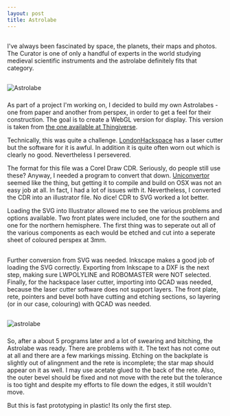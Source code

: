 ```yaml
---
layout: post
title: Astrolabe
---
```


##
I've always been fascinated by space, the planets, their maps and photos. The Curator is one of only a handful of experts in the world studying medieval scientific instruments and the astrolabe definitely fits that category.

##
![Astrolabe](http://farm8.staticflickr.com/7011/6716956337_ee19b570ff.jpg)

###
As part of a project I'm working on, I decided to build my own Astrolabes - one from paper and another from perspex, in order to get a feel for their construction. The goal is to create a WebGL version for display. This version is taken from [the one available at Thingiverse](http://www.thingiverse.com/thing:3271).

Technically, this was quite a challenge. [LondonHackspace](http://london.hackspace.org.uk) has a laser cutter but the software for it is awful. In addition it is quite often worn out which is clearly no good. Nevertheless I persevered. 

The format for this file was a Corel Draw CDR. Seriously, do people still use these? Anyway, I needed a program to convert that down. [Uniconvertor](http://sk1project.org/modules.php?name=Products&product=uniconvertor) seemed like the thing, but getting it to compile and build on OSX was not an easy job at all. In fact, I had a lot of issues with it. Nevertheless, I converted the CDR into an illustrator file. No dice! CDR to SVG worked a lot better.

Loading the SVG into Illustrator allowed me to see the various problems and options available. Two front plates were included, one for the southern and one for the northern hemisphere. The first thing was to seperate out all of the various components as each would be etched and cut into a seperate sheet of coloured perspex at 3mm. 

##
Further conversion from SVG was needed. Inkscape makes a good job of loading the SVG correctly. Exporting from Inkscape to a DXF is the next step, making sure LWPOLYLINE and ROBOMASTER were NOT selected. Finally, for the hackspace laser cutter, importing into QCAD was needed, because the laser cutter software does not support layers. The front plate, rete, pointers and bevel both have cutting and etching sections, so layering (or in our case, colouring) with QCAD was needed.

##
![astrolabe](http://farm8.staticflickr.com/7158/6716964469_2057259913.jpg)

###
So, after a about 5 programs later and a lot of swearing and bitching, the Astrolabe was ready. There are problems with it. The text has not come out at all and there are a few markings missing. Etching on the backplate is slightly out of alingnment and the rete is incomplete; the star map should appear on it as well. I may use acetate glued to the back of the rete. Also, the outer bevel should be fixed and not move with the rete but the tolerance is too tight and despite my efforts to file down the edges, it still wouldn't move.

But this is fast prototyping in plastic! Its only the first step.